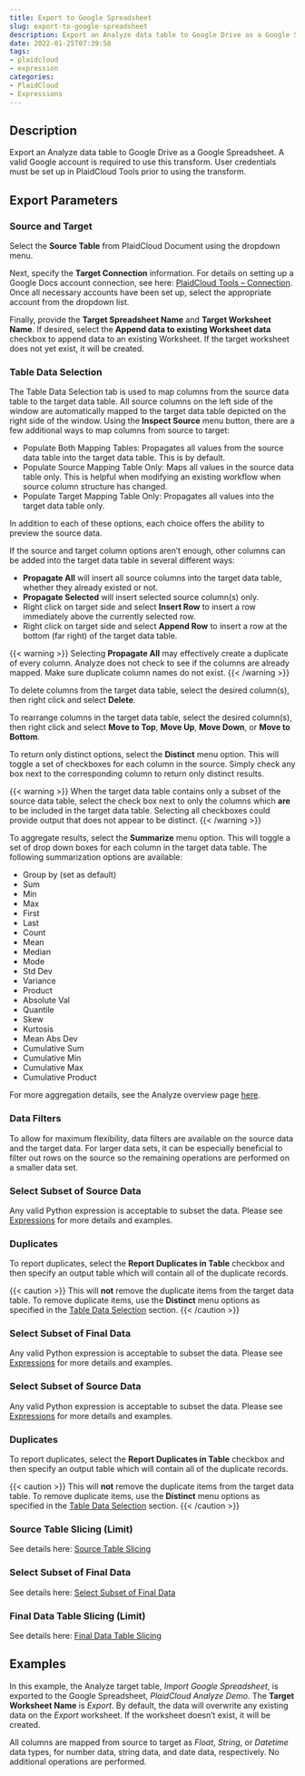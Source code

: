 ```yaml
---
title: Export to Google Spreadsheet
slug: export-to-google-spreadsheet
description: Export an Analyze data table to Google Drive as a Google Spreadsheet
date: 2022-01-25T07:39:58
tags:
- plaidcloud
- expression
categories:
- PlaidCloud
- Expressions
---
```


## Description


Export an Analyze data table to Google Drive as a Google Spreadsheet. A valid Google account is required to use this transform. User credentials must be set up in PlaidCloud Tools prior to using the transform.



## Export Parameters


### Source and Target


Select the **Source Table** from PlaidCloud Document using the dropdown menu.



Next, specify the **Target Connection** information. For details on setting up a Google Docs account connection, see here: [PlaidCloud Tools – Connection](https://plaidcloud.com/docs/plaidcloud/tools/connection). Once all necessary accounts have been set up, select the appropriate account from the dropdown list.



Finally, provide the **Target Spreadsheet Name** and **Target Worksheet Name**. If desired, select the **Append data to existing Worksheet data** checkbox to append data to an existing Worksheet. If the target worksheet does not yet exist, it will be created.



### Table Data Selection


The Table Data Selection tab is used to map columns from the source data table to the target data table. All source columns on the left side of the window are automatically mapped to the target data table depicted on the right side of the window. Using the **Inspect Source** menu button, there are a few additional ways to map columns from source to target:


* Populate Both Mapping Tables: Propagates all values from the source data table into the target data table. This is by default.
* Populate Source Mapping Table Only: Maps all values in the source data table only. This is helpful when modifying an existing workflow when source column structure has changed.
* Populate Target Mapping Table Only: Propagates all values into the target data table only.

In addition to each of these options, each choice offers the ability to preview the source data.


If the source and target column options aren’t enough, other columns can be added into the target data table in several different ways:


* **Propagate All** will insert all source columns into the target data table, whether they already existed or not.
* **Propagate Selected** will insert selected source column(s) only.
* Right click on target side and select **Insert Row** to insert a row immediately above the currently selected row.
* Right click on target side and select **Append Row** to insert a row at the bottom (far right) of the target data table.


{{< warning >}}
Selecting **Propagate All** may effectively create a duplicate of every column. Analyze does not check to see if the columns are already mapped. Make sure duplicate column names do not exist.
{{< /warning >}}




To delete columns from the target data table, select the desired column(s), then right click and select **Delete**.



To rearrange columns in the target data table, select the desired column(s), then right click and select **Move to Top**, **Move Up**, **Move Down**, or **Move to Bottom**.



To return only distinct options, select the **Distinct** menu option. This will toggle a set of checkboxes for each column in the source. Simply check any box next to the corresponding column to return only distinct results.


{{< warning >}}
When the target data table contains only a subset of the source data table, select the check box next to only the columns which **are** to be included in the target data table. Selecting all checkboxes could provide output that does not appear to be distinct.
{{< /warning >}}




To aggregate results, select the **Summarize** menu option. This will toggle a set of drop down boxes for each column in the target data table. The following summarization options are available:


* Group by (set as default)
* Sum
* Min
* Max
* First
* Last
* Count
* Mean
* Median
* Mode
* Std Dev
* Variance
* Product
* Absolute Val
* Quantile
* Skew
* Kurtosis
* Mean Abs Dev
* Cumulative Sum
* Cumulative Min
* Cumulative Max
* Cumulative Product


For more aggregation details, see the Analyze overview page [here](/docs/analyze/#aggregation).



### Data Filters


To allow for maximum flexibility, data filters are available on the source data and the target data. For larger data sets, it can be especially beneficial to filter out rows on the source so the remaining operations are performed on a smaller data set.



### Select Subset of Source Data


Any valid Python expression is acceptable to subset the data. Please see [Expressions](https://plaidcloud.com/docs/plaidcloud/workflows/index#expressions) for more details and examples.



### Duplicates


To report duplicates, select the **Report Duplicates in Table** checkbox and then specify an output table which will contain all of the duplicate records.


{{< caution >}}
This will **not** remove the duplicate items from the target data table. To remove duplicate items, use the **Distinct** menu options as specified in the [Table Data Selection](../transforms/common\_features#table-data-selection) section.
{{< /caution >}}




### Select Subset of Final Data


Any valid Python expression is acceptable to subset the data. Please see [Expressions](https://plaidcloud.com/docs/plaidcloud/workflows/index#expressions) for more details and examples.






### Select Subset of Source Data


Any valid Python expression is acceptable to subset the data. Please see [Expressions](https://plaidcloud.com/docs/plaidcloud/workflows/index#expressions) for more details and examples.



### Duplicates


To report duplicates, select the **Report Duplicates in Table** checkbox and then specify an output table which will contain all of the duplicate records.

{{< caution >}}
This will **not** remove the duplicate items from the target data table. To remove duplicate items, use the **Distinct** menu options as specified in the [Table Data Selection](../transforms/common\_features#table-data-selection) section.
{{< /caution >}}




### Source Table Slicing (Limit)


See details here: [Source Table Slicing](https://plaidcloud.com/docs/plaidcloud/workflows/transforms/common_features#source-table-slicing-limit)



### Select Subset of Final Data


See details here: [Select Subset of Final Data](https://plaidcloud.com/docs/plaidcloud/workflows/transforms/common_features#select-subset-of-final-data)



### Final Data Table Slicing (Limit)


See details here: [Final Data Table Slicing](https://plaidcloud.com/docs/plaidcloud/workflows/transforms/common_features#final-data-table-slicing-limit)








## Examples


In this example, the Analyze target table, *Import Google Spreadsheet*, is exported to the Google Spreadsheet, *PlaidCloud Analyze Demo*. The **Target Worksheet Name** is *Export*. By default, the data will overwrite any existing data on the *Export* worksheet. If the worksheet doesn’t exist, it will be created.


All columns are mapped from source to target as *Float*, *String*, or *Datetime* data types, for number data, string data, and date data, respectively. No additional operations are performed.

